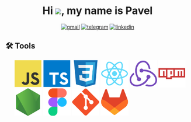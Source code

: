 
<h1 align="center">Hi <img src="https://github.com/blackcater/blackcater/raw/main/images/Hi.gif" height="32"/>, my name is Pavel</h1>

<div align="center">
<a href="mailto:kiselev.pavel.job@gmail.com"><img src="https://img.shields.io/badge/Gmail-D14836?style=for-the-badge&logo=gmail&logoColor=white" alt="gmail"></a>
<a href="https://t.me/pahanavrik"><img src="https://img.shields.io/badge/Telegram-2CA5E0?style=for-the-badge&logo=telegram&logoColor=white" alt="telegram"></a>
<a href="https://www.linkedin.com/in/pavel-kiselev-201745233/"><img src="https://img.shields.io/badge/LinkedIn-0077B5?style=for-the-badge&logo=linkedin&logoColor=white" alt="linkedin"></a>
</div>

<!-- <h2 fonts-size="24px">👀  About me</h2>
<ul>
  <li>👨‍💻 Frontend developer.</li>
  <li>⚙️ Commercial experience since 2022</li>
  <li>🧑‍🎓 Graduate of Yandex.Practicum. Profession "Web Developer" 1 year course.</li>
  <li>🔭 I have worked in small startup where develop SaaS system.<br> 🛠️ Project tools: TypeScript, React, Redux Toolkit, CSS modules, SCSS.</li>
  <li>✏️ I want to learn new technologies and write excellent code.</li>
</ul> -->

<h2>🛠  Tools</h2>
<ul>
  <img width="75" src="https://github.com/devicons/devicon/blob/master/icons/javascript/javascript-original.svg" alt="js">
  <img width="75" src="https://github.com/devicons/devicon/blob/master/icons/typescript/typescript-original.svg" alt="ts">
  <img width="75" src="https://github.com/devicons/devicon/blob/master/icons/css3/css3-original.svg" alt="css">
  <img width="75" src="https://github.com/devicons/devicon/blob/master/icons/react/react-original.svg" alt="react">
  <img width="75" src="https://github.com/devicons/devicon/blob/master/icons/redux/redux-original.svg" alt="redux">
  <img width="75" src="https://github.com/devicons/devicon/blob/master/icons/npm/npm-original-wordmark.svg" alt="npm">
  <img width="75" src="https://github.com/devicons/devicon/blob/master/icons/nodejs/nodejs-original.svg" alt ="nodejs">
  <img width="75" src="https://github.com/devicons/devicon/blob/master/icons/figma/figma-original.svg" alt="figma">
  <img width="75" src="https://github.com/devicons/devicon/blob/master/icons/git/git-original.svg" alt="git">
  <img width="75" src="https://github.com/devicons/devicon/blob/master/icons/gitlab/gitlab-original.svg" alt="gitlab">
<!--   <img width="75" src="https://github.com/devicons/devicon/blob/master/icons/webpack/webpack-original.svg" alt="webpack"> -->
</ul>

<!-- <h2>📏Statistics</h2>

[![GitHub Streak](http://github-readme-streak-stats.herokuapp.com?user=pahanavr&theme=dark&background=000000)](https://git.io/streak-stats)
<h2>🎞  Projects</h2>
<ul>
    <li><b>Project "MindLand" (Fullstack application)</b> (<a href="https://mindland.vercel.app/")>Website link</a>)</li>
    <p></p>
  <ul>
  <li>Functional: MindLand is an open-source project to discover, create and share creative minds. You can search minds for your inspiration for create new things which you will want.
</li>
<!--     <li>Stack: TypeScript, Next.js, Tailwind CSS, MongoDb, API</li>
  </ul>
  <br>
    <li><b>Project "Yep.community Navigator"</b> (<a href="https://navigator.yepcommunity.ru/")>Website link</a>)</li>
    <p></p>
  <ul>
  <li>Functional: Search clubs by name, filters by properties of club. (Will be more functionality, now I'm making new features, like rate of club and submit forms)</li>
    <li>Stack: TypeScript, React, Redux Toolkit, Axios, CSS Modules, SCSS, BEM;</li>
  </ul>
  <br>
  <li><b>Project "Movies-Explorer"</b> (<a href="https://github.com/pahanavr/movies-explorer-frontend">Frontend Repositorie</a> / <a href="https://github.com/pahanavr/movies-explorer-api">Backend Repositorie</a>)</li>
    <p></p>
  <ul>
  <li>Functional: registration, authorization, add/delete favourite movies, edit profile information, search movies by name <br> or search movies by length.</li>
    <li>Frontend: TypeScript, React, CSS Modules, SCSS, BEM;</li>
    <li>Backend: NodeJS, Express.js, MongoDB;</li><br>
    </ul>
  <li><b>Project "Mesto"</b> (<a href="https://github.com/pahanavr/react-mesto-api-full">Repositorie</a>)</li>
  <p></p>
  <ul>
  <li>Functional: registration, authorization, add/delete cards, edit profile, edit avatar, popups.</li>
    <li>Frontend: JavaScript, React, CSS, BEM;</li>
    <li>Backend: NodeJS, Express.js, MongoDB;</li>
  <br>
  </ul>
  <li><b>Project "Russian travel"</b> (<a href="https://github.com/pahanavr/russian-travel">Repositorie</a> / <a href="https://pahanavr.github.io/russian-travel/">GitHub Pages</a>)</li>
  <br>
  <ul>
    <li>Functional: Landing page with adaptive design about Russian travel.</li>
    <li>Tools: HTML, CSS, BEM, Adaptive design.</li>
   </ul>
</ul> -->

<!---
pahanavr/pahanavr is a ✨ special ✨ repository because its `README.md` (this file) appears on your GitHub profile.
You can click the Preview link to take a look at your changes.
--->
